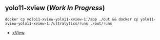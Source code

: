 ## yolo11-xview (*Work In Progress*)

```
docker cp yolo11-xview-yolo11-xview-1:/app ./out && docker cp yolo11-xview-yolo11-xview-1:/ultralytics/runs ./out/runs
```

- [xView](https://xviewdataset.org/)
